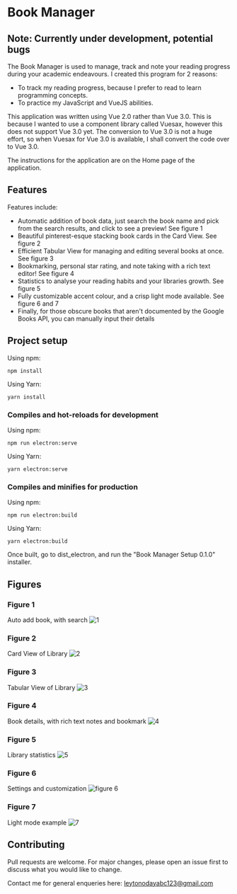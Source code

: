 # Book Manager

## Note: Currently under development, potential bugs

The Book Manager is used to manage, track and note your reading progress during your academic endeavours. I created this program for 
2 reasons:
- To track my reading progress, because I prefer to read to learn programming concepts. 
- To practice my JavaScript and VueJS abilities. 

This application was written using Vue 2.0 rather than Vue 3.0. This is 
because I wanted to use a component library called Vuesax, however this does not support Vue 3.0 yet. The conversion to Vue 3.0
is not a huge effort, so when Vuesax for Vue 3.0 is available, I shall convert the code over to Vue 3.0. 

The instructions for the application are on the Home page of the application.

## Features
Features include:
- Automatic addition of book data, just search the book name and pick from the search results, and click to see a preview! See figure 1
- Beautiful pinterest-esque stacking book cards in the Card View. See figure 2
- Efficient Tabular View for managing and editing several books at once. See figure 3
- Bookmarking, personal star rating, and note taking with a rich text editor! See figure 4
- Statistics to analyse your reading habits and your libraries growth. See figure 5
- Fully customizable accent colour, and a crisp light mode available. See figure 6 and 7
- Finally, for those obscure books that aren't documented by the Google Books API, you can manually input their details

## Project setup
Using npm:
```
npm install
```
Using Yarn:
```
yarn install
```

### Compiles and hot-reloads for development
Using npm:
```
npm run electron:serve
```
Using Yarn:
```
yarn electron:serve
```

### Compiles and minifies for production
Using npm:
```
npm run electron:build
```
Using Yarn:
```
yarn electron:build
```

Once built, go to dist_electron, and run the "Book Manager Setup 0.1.0" installer. 

## Figures

### Figure 1
Auto add book, with search 
![1](https://user-images.githubusercontent.com/36010516/147797917-7ee5c692-f757-4aad-899e-973e0d259776.png)

### Figure 2
Card View of Library
![2](https://user-images.githubusercontent.com/36010516/147797918-8fe7987b-23fd-4167-9286-fd2c5862a128.png)

### Figure 3
Tabular View of Library
![3](https://user-images.githubusercontent.com/36010516/147797926-7a1424b6-3c49-4fa7-986f-847d339a77a9.png)

### Figure 4
Book details, with rich text notes and bookmark
![4](https://user-images.githubusercontent.com/36010516/147797931-5424e588-a49f-44c0-bd73-c189c9df7591.png)

### Figure 5
Library statistics
![5](https://user-images.githubusercontent.com/36010516/147797940-b70737dd-b334-4c60-89f3-32d7e5c258aa.png)

### Figure 6
Settings and customization
![figure 6](https://user-images.githubusercontent.com/36010516/118420501-e9ef2880-b6b6-11eb-8c72-0875067c626a.png)

### Figure 7
Light mode example
![7](https://user-images.githubusercontent.com/36010516/147797941-bad7ecac-b60f-4341-b582-006240464730.png)


## Contributing
Pull requests are welcome. For major changes, please open an issue first to discuss what you would like to change.

Contact me for general enqueries here: leytonodayabc123@gmail.com
